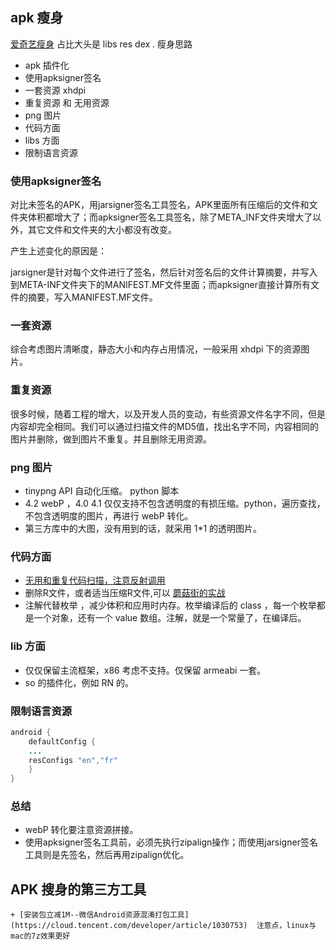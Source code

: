 
## apk 瘦身
[爱奇艺瘦身](https://juejin.im/entry/59cdbbd06fb9a00a59597c4b)
占比大头是 libs res dex .
瘦身思路

+ apk 插件化
+ 使用apksigner签名
+ 一套资源 xhdpi
+  重复资源 和 无用资源
+ png 图片
+ 代码方面
+ libs 方面
+ 限制语言资源


### 使用apksigner签名
对比未签名的APK，用jarsigner签名工具签名，APK里面所有压缩后的文件和文件夹体积都增大了；而apksigner签名工具签名，除了META_INF文件夹增大了以外，其它文件和文件夹的大小都没有改变。

产生上述变化的原因是：

jarsigner是针对每个文件进行了签名，然后针对签名后的文件计算摘要，并写入到META-INF文件夹下的MANIFEST.MF文件里面；而apksigner直接计算所有文件的摘要，写入MANIFEST.MF文件。

### 一套资源 
综合考虑图片清晰度，静态大小和内存占用情况，一般采用 xhdpi 下的资源图片。

###  重复资源
很多时候，随着工程的增大，以及开发人员的变动，有些资源文件名字不同，但是内容却完全相同。我们可以通过扫描文件的MD5值，找出名字不同，内容相同的图片并删除，做到图片不重复。并且删除无用资源。

### png 图片

+ tinypng API 自动化压缩。 python 脚本
+ 4.2 webP ，4.0 4.1 仅仅支持不包含透明度的有损压缩。python，遍历查找，不包含透明度的图片，再进行 webP 转化。
+ 第三方库中的大图，没有用到的话，就采用 1*1 的透明图片。

### 代码方面

+ [无用和重复代码扫描，注意反射调用](https://github.com/SonarSource/sonarqube)
+ 删除R文件，或者适当压缩R文件,可以 [蘑菇街的实战](https://github.com/meili/ThinRPlugin/blob/9fe13a06b05ef7971bbe3ddbd101110e35df3361/README.zh-cn.md)
+ 注解代替枚举 ，减少体积和应用时内存。枚举编译后的 class ，每一个枚举都是一个对象，还有一个 value 数组。注解，就是一个常量了，在编译后。

### lib 方面
+ 仅仅保留主流框架，x86 考虑不支持。仅保留 armeabi 一套。
+ so 的插件化，例如 RN 的。

### 限制语言资源

````java
android {
	defaultConfig {
	...
	resConfigs "en","fr"
	}
}
````

### 总结
+ webP 转化要注意资源拼接。
+ 使用apksigner签名工具前，必须先执行zipalign操作；而使用jarsigner签名工具则是先签名，然后再用zipalign优化。

## APK 搜身的第三方工具
	
	+ [安装包立减1M--微信Android资源混淆打包工具](https://cloud.tencent.com/developer/article/1030753)  注意点，linux与mac的7z效果更好
